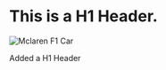 # This is a H1 Header.
![Mclaren F1 Car](https://cdn-5.motorsport.com/images/amp/6gpADpb0/s1000/oscar-piastri-mclaren-mcl60-1.webp)






















Added a H1 Header
